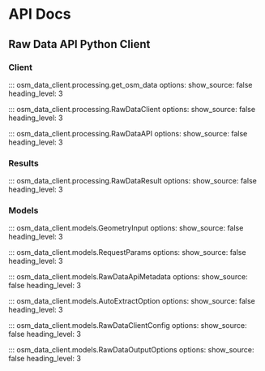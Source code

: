 # API Docs

## Raw Data API Python Client

### Client

::: osm_data_client.processing.get_osm_data
options:
show_source: false
heading_level: 3

::: osm_data_client.processing.RawDataClient
options:
show_source: false
heading_level: 3

::: osm_data_client.processing.RawDataAPI
options:
show_source: false
heading_level: 3

### Results

::: osm_data_client.processing.RawDataResult
options:
show_source: false
heading_level: 3

### Models

::: osm_data_client.models.GeometryInput
options:
show_source: false
heading_level: 3

::: osm_data_client.models.RequestParams
options:
show_source: false
heading_level: 3

::: osm_data_client.models.RawDataApiMetadata
options:
show_source: false
heading_level: 3

::: osm_data_client.models.AutoExtractOption
options:
show_source: false
heading_level: 3

::: osm_data_client.models.RawDataClientConfig
options:
show_source: false
heading_level: 3

::: osm_data_client.models.RawDataOutputOptions
options:
show_source: false
heading_level: 3
